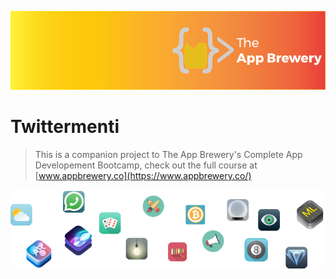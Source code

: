  
![App Brewery Banner](Documentation/AppBreweryBanner.png)

#  Twittermenti




>This is a companion project to The App Brewery's Complete App Developement Bootcamp, check out the full course at [www.appbrewery.co](https://www.appbrewery.co/)

![End Banner](Documentation/readme-end-banner.png)
